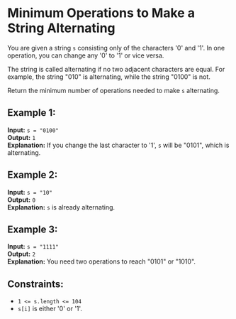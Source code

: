 # Minimum Operations to Make a String Alternating

You are given a string `s` consisting only of the characters '0' and '1'. In one operation, you can change any '0' to '1' or vice versa.

The string is called alternating if no two adjacent characters are equal. For example, the string "010" is alternating, while the string "0100" is not.

Return the minimum number of operations needed to make `s` alternating.

## Example 1:

**Input:** `s = "0100"`  
**Output:** `1`  
**Explanation:** If you change the last character to '1', `s` will be "0101", which is alternating.

## Example 2:

**Input:** `s = "10"`  
**Output:** `0`  
**Explanation:** `s` is already alternating.

## Example 3:

**Input:** `s = "1111"`  
**Output:** `2`  
**Explanation:** You need two operations to reach "0101" or "1010".

## Constraints:

- `1 <= s.length <= 104`
- `s[i]` is either '0' or '1'.
